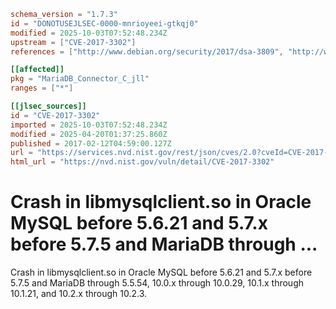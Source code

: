 ```toml
schema_version = "1.7.3"
id = "DONOTUSEJLSEC-0000-mnrioyeei-gtkqj0"
modified = 2025-10-03T07:52:48.234Z
upstream = ["CVE-2017-3302"]
references = ["http://www.debian.org/security/2017/dsa-3809", "http://www.debian.org/security/2017/dsa-3834", "http://www.openwall.com/lists/oss-security/2017/02/11/11", "http://www.oracle.com/technetwork/security-advisory/cpuapr2017-3236618.html", "http://www.securityfocus.com/bid/96162", "http://www.securitytracker.com/id/1038287", "https://access.redhat.com/errata/RHSA-2017:2192", "https://access.redhat.com/errata/RHSA-2017:2787", "https://access.redhat.com/errata/RHSA-2018:0279", "https://access.redhat.com/errata/RHSA-2018:0574", "http://www.debian.org/security/2017/dsa-3809", "http://www.debian.org/security/2017/dsa-3834", "http://www.openwall.com/lists/oss-security/2017/02/11/11", "http://www.oracle.com/technetwork/security-advisory/cpuapr2017-3236618.html", "http://www.securityfocus.com/bid/96162", "http://www.securitytracker.com/id/1038287", "https://access.redhat.com/errata/RHSA-2017:2192", "https://access.redhat.com/errata/RHSA-2017:2787", "https://access.redhat.com/errata/RHSA-2018:0279", "https://access.redhat.com/errata/RHSA-2018:0574"]

[[affected]]
pkg = "MariaDB_Connector_C_jll"
ranges = ["*"]

[[jlsec_sources]]
id = "CVE-2017-3302"
imported = 2025-10-03T07:52:48.234Z
modified = 2025-04-20T01:37:25.860Z
published = 2017-02-12T04:59:00.127Z
url = "https://services.nvd.nist.gov/rest/json/cves/2.0?cveId=CVE-2017-3302"
html_url = "https://nvd.nist.gov/vuln/detail/CVE-2017-3302"
```

# Crash in libmysqlclient.so in Oracle MySQL before 5.6.21 and 5.7.x before 5.7.5 and MariaDB through ...

Crash in libmysqlclient.so in Oracle MySQL before 5.6.21 and 5.7.x before 5.7.5 and MariaDB through 5.5.54, 10.0.x through 10.0.29, 10.1.x through 10.1.21, and 10.2.x through 10.2.3.

